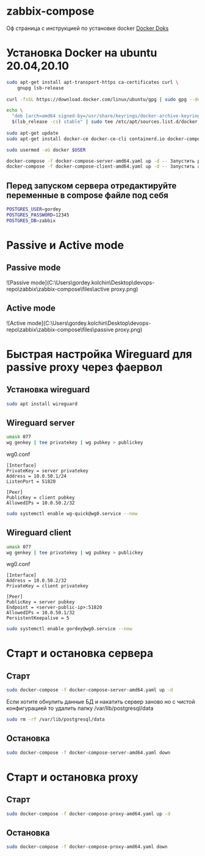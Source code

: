 # zabbix-compose
Оф страница с инструкцией по установке docker
[Docker Doks](https://docs.docker.com/engine/install/ubuntu/)

# Установка Docker на ubuntu 20.04,20.10
```bash
sudo apt-get install apt-transport-https ca-certificates curl \
    gnupg lsb-release
	
curl -fsSL https://download.docker.com/linux/ubuntu/gpg | sudo gpg --dearmor -o /usr/share/keyrings/docker-archive-keyring.gpg

echo \
  "deb [arch=amd64 signed-by=/usr/share/keyrings/docker-archive-keyring.gpg] https://download.docker.com/linux/ubuntu \
  $(lsb_release -cs) stable" | sudo tee /etc/apt/sources.list.d/docker.list > /dev/null
  
sudo apt-get update
sudo apt-get install docker-ce docker-ce-cli containerd.io docker-compose

sudo usermod -aG docker $USER

docker-compose -f docker-compose-server-amd64.yaml up -d -- Запустить postgres-srv + server + nginx + agent  в фоновом режиме из файла yaml
docker-compose -f docker-compose-client-amd64.yaml up -d -- Запустить agent + proxy 
```

## Перед запуском сервера отредактируйте переменные в compose файле под себя
```bash
POSTGRES_USER=gordey
POSTGRES_PASSWORD=12345
POSTGRES_DB=zabbix
```

# Passive и Active mode
## Passive mode
![Passive mode](C:\Users\gordey.kolchin\Desktop\devops-repo\zabbix\zabbix-compose\files\active proxy.png)
## Active mode
![Active mode](C:\Users\gordey.kolchin\Desktop\devops-repo\zabbix\zabbix-compose\files\passive proxy.png)

# Быстрая настройка Wireguard для passive proxy через фаервол
## Установка wireguard
```bash
sudo apt install wireguard
```
## Wireguard server
```bash
umask 077
wg genkey | tee privatekey | wg pubkey > publickey
```
wg0.conf
```
[Interface]
PrivateKey = server privatekey
Address = 10.0.50.1/24
ListenPort = 51820

[Peer]
PublicKey = client pubkey
AllowedIPs = 10.0.50.2/32
```
```bash
sudo systemctl enable wg-quick@wg0.service --now
```
## Wireguard client
```bash
umask 077
wg genkey | tee privatekey | wg pubkey > publickey
```
wg0.conf
```
[Interface]
Address = 10.0.50.2/32
PrivateKey = client privatekey

[Peer]
PublicKey = server pubkey
Endpoint = <server-public-ip>:51820
AllowedIPs = 10.0.50.1/32
PersistentKeepalive = 5
```
```bash
sudo systemctl enable gordey@wg0.service --now
```
# Старт и остановка сервера

## Старт
```bash
sudo docker-compose -f docker-compose-server-amd64.yaml up -d
```

Если хотите обнулить данные БД и накатить сервер заново но с чистой конфигурацией то удалить папку /var/lib/postgresql/data
```bash
sudo rm -rf /var/lib/postgresql/data
```

## Остановка
```bash
sudo docker-compose -f docker-compose-server-amd64.yaml down
```

# Старт и остановка proxy
## Старт
```bash
sudo docker-compose -f docker-compose-proxy-amd64.yaml up -d
```

## Остановка
```bash
sudo docker-compose -f docker-compose-proxy-amd64.yaml down
```

